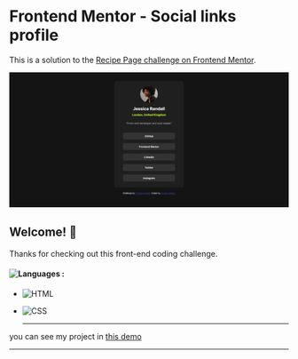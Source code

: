 # Frontend Mentor - Social links profile

This is a solution to the [Recipe Page challenge on Frontend Mentor](https://www.frontendmentor.io/challenges/recipe-page-KiTsR8QQKm).  


![Design preview for the Recipe page coding challenge](pic2.png)

## Welcome! 👋

Thanks for checking out this front-end coding challenge.

#### ![Languages](https://img.shields.io/github/languages/count/zeynab-jalalian/Recipe-Page) :
 - ![HTML](https://img.shields.io/badge/Html-orange)
 - ![CSS](https://img.shields.io/badge/Css-blue)

      ---
 you can see my project in [this demo](https://zeynab-jalalian.github.io/Recipe-Page/)
  ___



